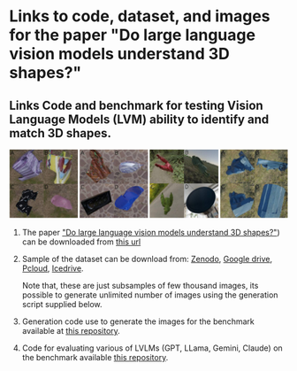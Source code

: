 # Links to code, dataset, and images for the paper "Do large language vision models understand 3D shapes?"
## Links Code and benchmark for testing Vision Language Models (LVM) ability to identify and match 3D shapes.
![](/Figure1.jpg)


1) The paper ["Do large language vision models understand 3D shapes?"](https://arxiv.org/pdf/2412.10908)) can be downloaded from [this url](https://arxiv.org/pdf/2412.10908)

2) Sample of the dataset can be download from: [Zenodo](https://zenodo.org/records/14681299), [Google drive](https://drive.google.com/drive/folders/1pxSnX-qpBfcQ47BbPQmy8pbURk0vXMzu?usp=drive_link), [Pcloud](https://e.pcloud.link/publink/show?code=kZz7FKZ8xfKSIHppBShSuU65cxBvQkorVXV),  [Icedrive]().
   
     Note that, these are just subsamples  of few thousand images, its possible to generate unlimited number of images using the generation script supplied below. 

4) Generation code use to generate the images for the benchmark available at [this repository](https://github.com/sagieppel/Can-vision-language-models-understand-and-match-3D-shapes/).
   
5) Code for evaluating various of LVLMs (GPT, LLama, Gemini, Claude) on the benchmark available [this repository](https://github.com/sagieppel/Can-vision-language-models-understand-and-match-3D-shapes/).
